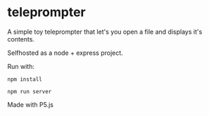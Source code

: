 # teleprompter

A simple toy teleprompter that let's you open a file and displays it's contents.

Selfhosted as a node + express project.

Run with:

`npm install`

`npm run server`

Made with P5.js 
